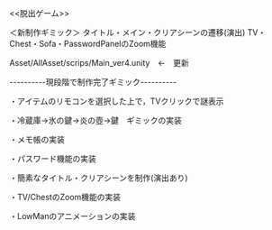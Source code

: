 <<脱出ゲーム>>

＜新制作ギミック＞
タイトル・メイン・クリアシーンの遷移(演出)
TV・Chest・Sofa・PasswordPanelのZoom機能


Asset/AllAsset/scrips/Main_ver4.unity　←　更新

----------現段階で制作完了ギミック----------

・アイテムのリモコンを選択した上で，TVクリックで謎表示

・冷蔵庫→氷の鍵→炎の壺→鍵　ギミックの実装

・メモ帳の実装

・パスワード機能の実装

・簡素なタイトル・クリアシーンを制作(演出あり)

・TV/ChestのZoom機能の実装

・LowManのアニメーションの実装

